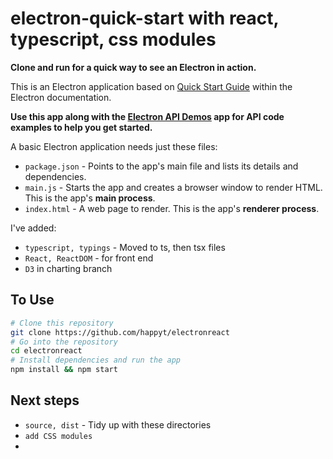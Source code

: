 # electron-quick-start with react, typescript, css modules

**Clone and run for a quick way to see an Electron in action.**

This is an Electron application based on [Quick Start Guide](http://electron.atom.io/docs/latest/tutorial/quick-start) within the Electron documentation.

**Use this app along with the [Electron API Demos](http://electron.atom.io/#get-started) app for API code examples to help you get started.**

A basic Electron application needs just these files:

- `package.json` - Points to the app's main file and lists its details and dependencies.
- `main.js` - Starts the app and creates a browser window to render HTML. This is the app's **main process**.
- `index.html` - A web page to render. This is the app's **renderer process**.

I've added:

- `typescript, typings` - Moved to ts, then tsx files
- `React, ReactDOM` - for front end
- `D3` in charting branch

## To Use

```bash
# Clone this repository
git clone https://github.com/happyt/electronreact
# Go into the repository
cd electronreact
# Install dependencies and run the app
npm install && npm start
```

## Next steps

- `source, dist` - Tidy up with these directories
- `add CSS modules` 
- 